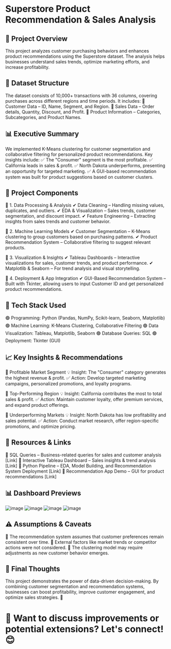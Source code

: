 # Superstore Product Recommendation & Sales Analysis
## 📌 Project Overview
This project analyzes customer purchasing behaviors and enhances product recommendations using the Superstore dataset. The analysis helps businesses understand sales trends, optimize marketing efforts, and increase profitability.

## 📂 Dataset Structure
The dataset consists of 10,000+ transactions with 36 columns, covering purchases across different regions and time periods. It includes:
🔹 Customer Data – ID, Name, Segment, and Region.
🔹 Sales Data – Order details, Quantity, Discount, and Profit.
🔹 Product Information – Categories, Subcategories, and Product Names.

## 📊 Executive Summary
We implemented K-Means clustering for customer segmentation and collaborative filtering for personalized product recommendations. Key insights include:
✅ The "Consumer" segment is the most profitable.
✅ California leads in sales & profit.
✅ North Dakota underperforms, presenting an opportunity for targeted marketing.
✅ A GUI-based recommendation system was built for product suggestions based on customer clusters.

## 🚀 Project Components
🔹 1. Data Processing & Analysis
✔ Data Cleaning – Handling missing values, duplicates, and outliers.
✔ EDA & Visualization – Sales trends, customer segmentation, and discount impact.
✔ Feature Engineering – Extracting insights from sales trends and customer behavior.

🔹 2. Machine Learning Models
✔ Customer Segmentation – K-Means clustering to group customers based on purchasing patterns.
✔ Product Recommendation System – Collaborative filtering to suggest relevant products.

🔹 3. Visualization & Insights
✔ Tableau Dashboards – Interactive visualizations for sales, customer trends, and product performance.
✔ Matplotlib & Seaborn – For trend analysis and visual storytelling.

🔹 4. Deployment & App Integration
✔ GUI-Based Recommendation System – Built with Tkinter, allowing users to input Customer ID and get personalized product recommendations.

## 📌 Tech Stack Used
🟢 Programming: Python (Pandas, NumPy, Scikit-learn, Seaborn, Matplotlib)
🟢 Machine Learning: K-Means Clustering, Collaborative Filtering
🟢 Data Visualization: Tableau, Matplotlib, Seaborn
🟢 Database Queries: SQL
🟢 Deployment: Tkinter (GUI)

## 📈 Key Insights & Recommendations
🔹 Profitable Market Segment
💡 Insight: The "Consumer" category generates the highest revenue & profit.
✅ Action: Develop targeted marketing campaigns, personalized promotions, and loyalty programs.

🔹 Top-Performing Region
💡 Insight: California contributes the most to total sales & profit.
✅ Action: Maintain customer loyalty, offer premium services, and expand product offerings.

🔹 Underperforming Markets
💡 Insight: North Dakota has low profitability and sales potential.
✅ Action: Conduct market research, offer region-specific promotions, and optimize pricing.

## 📌 Resources & Links
📌 SQL Queries – Business-related queries for sales and customer analysis [Link]
📌 Interactive Tableau Dashboard – Sales insights & trend analysis [Link]
📌 Python Pipeline – EDA, Model Building, and Recommendation System Deployment [Link]
📌 Recommendation App Demo – GUI for product recommendations [Link]

## 📊 Dashboard Previews
![image](https://github.com/user-attachments/assets/75b309fe-786c-4b92-bc43-40456cebe1db)
![image](https://github.com/user-attachments/assets/6646f50c-af8e-4c57-884c-a41b8ab00a5a)
![image](https://github.com/user-attachments/assets/956d7d26-ab37-4ed9-b994-1f3b046d0d76)
![image](https://github.com/user-attachments/assets/12776648-984e-4f30-880d-e2e0800acc51)

## ⚠ Assumptions & Caveats
🔸 The recommendation system assumes that customer preferences remain consistent over time.
🔸 External factors like market trends or competitor actions were not considered.
🔸 The clustering model may require adjustments as new customer behavior emerges.

## 📌 Final Thoughts
This project demonstrates the power of data-driven decision-making. By combining customer segmentation and recommendation systems, businesses can boost profitability, improve customer engagement, and optimize sales strategies. 🚀

# 🔹 Want to discuss improvements or potential extensions? Let's connect! 😊
